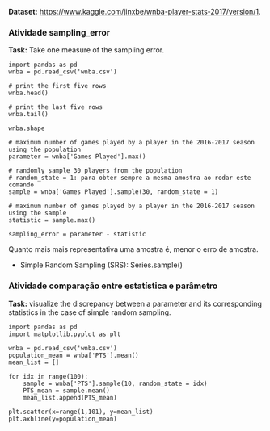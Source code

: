 **Dataset:** https://www.kaggle.com/jinxbe/wnba-player-stats-2017/version/1.

### Atividade sampling_error

**Task:** Take one measure of the sampling error.

```
import pandas as pd
wnba = pd.read_csv('wnba.csv')

# print the first five rows
wnba.head()

# print the last five rows
wnba.tail()

wnba.shape

# maximum number of games played by a player in the 2016-2017 season using the population
parameter = wnba['Games Played'].max()

# randomly sample 30 players from the population
# random_state = 1: para obter sempre a mesma amostra ao rodar este comando
sample = wnba['Games Played'].sample(30, random_state = 1)

# maximum number of games played by a player in the 2016-2017 season using the sample
statistic = sample.max()

sampling_error = parameter - statistic
```

Quanto mais mais representativa uma amostra é, menor o erro de amostra.

- Simple Random Sampling (SRS): Series.sample()

### Atividade comparação entre estatística e parâmetro

**Task:** visualize the discrepancy between a parameter and its corresponding statistics in the case of simple random sampling.

```
import pandas as pd
import matplotlib.pyplot as plt

wnba = pd.read_csv('wnba.csv')
population_mean = wnba['PTS'].mean()
mean_list = []

for idx in range(100):
    sample = wnba['PTS'].sample(10, random_state = idx)
    PTS_mean = sample.mean()
    mean_list.append(PTS_mean)
        
plt.scatter(x=range(1,101), y=mean_list)
plt.axhline(y=population_mean)
```
